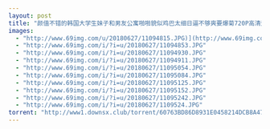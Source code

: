 ```yaml
---
layout: post
title: "颜值不错的韩国大学生妹子和男友公寓啪啪貌似鸡巴太细日逼不够爽要爆菊720P高清无水印"
images:
  - "http://www.69img.com/u/20180627/11094815.JPG)](http://www.69img.com/i/?i=u/20180627/11094815.JPG"
  - "http://www.69img.com/i/?i=u/20180627/11094853.JPG"
  - "http://www.69img.com/i/?i=u/20180627/11094930.JPG"
  - "http://www.69img.com/i/?i=u/20180627/11094911.JPG"
  - "http://www.69img.com/i/?i=u/20180627/11095054.JPG"
  - "http://www.69img.com/i/?i=u/20180627/11095084.JPG"
  - "http://www.69img.com/i/?i=u/20180627/11095125.JPG"
  - "http://www.69img.com/i/?i=u/20180627/11095152.JPG"
  - "http://www.69img.com/i/?i=u/20180627/11095242.JPG"
  - "http://www.69img.com/i/?i=u/20180627/1109524.JPG"
torrent: "http://www1.downsx.club/torrent/60763BD86D8931E0458214DCB8A47E267D095B18"
---
```

